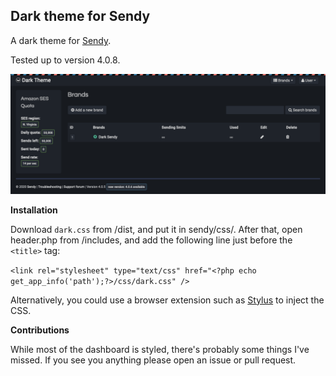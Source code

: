 ## Dark theme for Sendy

A dark theme for [Sendy](https://sendy.co).

Tested up to version 4.0.8.

![Dark Sendy screenshot](docs/screenshots/01.png)

**Installation**

Download `dark.css` from /dist, and put it in sendy/css/. After that, open header.php from /includes, and add the following line just before the `<title>` tag:

`<link rel="stylesheet" type="text/css" href="<?php echo get_app_info('path');?>/css/dark.css" />`

Alternatively, you could use a browser extension such as [Stylus](https://github.com/openstyles/stylus) to inject the CSS.

**Contributions**

While most of the dashboard is styled, there's probably some things I've missed. If you see you anything please open an issue or pull request.